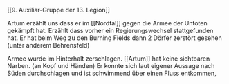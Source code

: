 [[9. Auxiliar-Gruppe der 13. Legion]]

Artum erzählt uns dass er im [[Nordtal]] gegen die Armee der Untoten gekämpft hat. Erzählt dass vorher ein Regierungswechsel stattgefunden hat. Er hat beim Weg zu den Burning Fields dann 2 Dörfer zerstört gesehen (unter anderem Behrensfeld)

Armee wurde im Hinterhalt zerschlagen. [[Artum]] hat keine sichtbaren Narben. (an Kopf und Händen) Er konnte sich laut eigener Aussage nach Süden durchschlagen und ist schwimmend über einen Fluss entkommen,